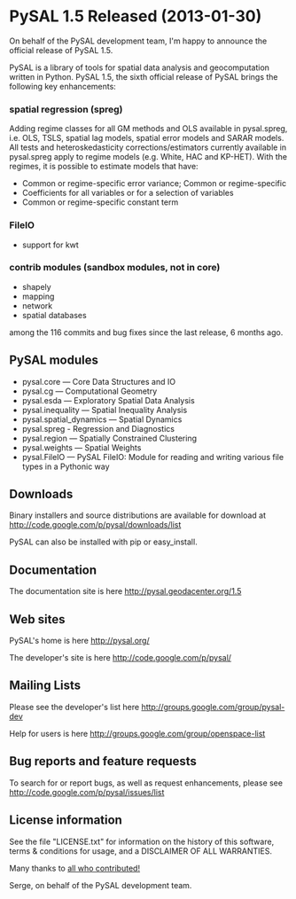 # PySAL 1.5 Released (2013-01-30) #

On behalf of the PySAL development team, I'm happy to announce the
official release of PySAL 1.5.

PySAL is a library of tools for spatial data analysis and
geocomputation written in Python. PySAL 1.5, the sixth official
release of PySAL brings the following key enhancements:

### spatial regression (spreg) ###

Adding regime classes for all GM methods and OLS available in pysal.spreg,
i.e. OLS, TSLS, spatial lag models, spatial error models and SARAR models. All
tests and heteroskedasticity corrections/estimators currently available in
pysal.spreg apply to regime models (e.g. White, HAC and KP-HET). With the
regimes, it is possible to estimate models that have:

  * Common or regime-specific error variance; Common or regime-specific
  * Coefficients for all variables or for a selection of variables
  * Common or regime-specific constant term


### FileIO ###

  * support for kwt

### contrib modules (sandbox modules, not in core) ###

  * shapely
  * mapping
  * network
  * spatial databases

among the 116 commits and bug fixes since the last release, 6 months ago.

## PySAL modules ##

  * pysal.core — Core Data Structures and IO
  * pysal.cg — Computational Geometry
  * pysal.esda — Exploratory Spatial Data Analysis
  * pysal.inequality — Spatial Inequality Analysis
  * pysal.spatial\_dynamics — Spatial Dynamics
  * pysal.spreg - Regression and Diagnostics
  * pysal.region — Spatially Constrained Clustering
  * pysal.weights — Spatial Weights
  * pysal.FileIO — PySAL FileIO: Module for reading and writing various file types in a Pythonic way

## Downloads ##
Binary installers and source distributions are available for download at
http://code.google.com/p/pysal/downloads/list

PySAL can also be installed with pip or easy\_install.


## Documentation ##
The documentation site is here
http://pysal.geodacenter.org/1.5


## Web sites ##
PySAL's home is here
http://pysal.org/

The developer's site is here
http://code.google.com/p/pysal/

## Mailing Lists ##
Please see the developer's list here
http://groups.google.com/group/pysal-dev

Help for users is here
http://groups.google.com/group/openspace-list

## Bug reports and feature requests ##
To search for or report bugs, as well as request enhancements, please see
http://code.google.com/p/pysal/issues/list

## License information ##
See the file "LICENSE.txt" for information on the history of this
software, terms & conditions for usage, and a DISCLAIMER OF ALL
WARRANTIES.

Many thanks to [all who contributed!](http://code.google.com/p/pysal/source/browse/tags/1.5/THANKS.txt)

Serge, on behalf of the PySAL development team.